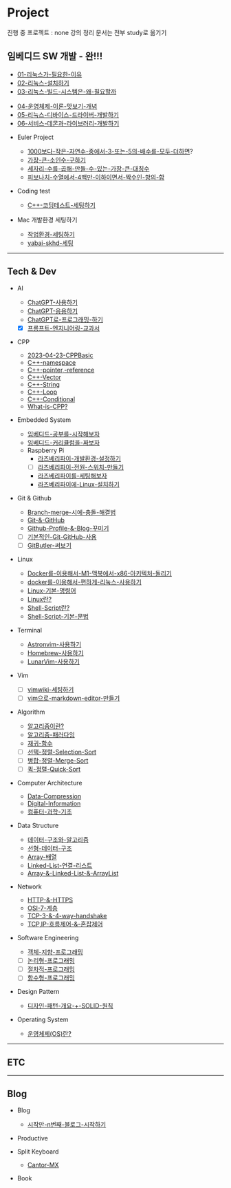 # Project

진행 중 프로젝트 : none
강의 정리 문서는 전부 study로 옮기기

## 임베디드 SW 개발 - 완!!!

- [01-리눅스가-필요한-이유](01-리눅스가-필요한-이유.md)
- [02-리눅스-설치하기](02-리눅스-설치하기)
- [03-리눅스-빌드-시스템은-왜-필요할까](03-리눅스-빌드-시스템은-왜-필요할까)
* [04-운영체제-이론-맛보기-개념](04-운영체제-이론-맛보기-개념)
* [05-리눅스-디바이스-드라이버-개발하기](05-리눅스-디바이스-드라이버-개발하기)
* [06-서비스-데몬과-라이브러리-개발하기](06-서비스-데몬과-라이브러리-개발하기)


- Euler Project
  - [1000보다-작은-자연수-중에서-3-또는-5의-배수를-모두-더하면](1000보다-작은-자연수-중에서-3-또는-5의-배수를-모두-더하면)?
  - [가장-큰-소인수-구하기](가장-큰-소인수-구하기)
  - [세자리-수를-곱해-만들-수-있는-가장-큰-대칭수](세자리-수를-곱해-만들-수-있는-가장-큰-대칭수)
  - [피보나치-수열에서-4백만-이하이면서-짝수인-항의-합](피보나치-수열에서-4백만-이하이면서-짝수인-항의-합)

- Coding test
  - [C++-코딩테스트-세팅하기](C++-코딩테스트-세팅하기)

- Mac 개발환경 세팅하기
  - [작업환경-세팅하기](작업환경-세팅하기)
  - [yabai-skhd-세팅](yabai-skhd-세팅)

---

## Tech & Dev

- AI
  - [ChatGPT-사용하기](ChatGPT-사용하기)
  - [ChatGPT-응용하기](ChatGPT-응용하기)
  - [ChatGPT로-프로그래밍-하기](ChatGPT로-프로그래밍-하기)
  - [x] [프롬프트-엔지니어링-교과서](프롬프트-엔지니어링-교과서)

- CPP
  - [2023-04-23-CPPBasic](2023-04-23-CPPBasic)
  - [C++-namespace](C++-namespace)
  - [C++-pointer,-reference](C++-pointer,-reference)
  - [C++-Vector](C++-VectorKeppDevBloKeppDevBlogg)
  - [C++-String](C++-String)
  - [C++-Loop](C++-Loop)
  - [C++-Conditional](C++-Conditional)
  - [What-is-CPP?](What-is-CPP?)

- Embedded System
  - [임베디드-공부를-시작해보자](임베디드-공부를-시작해보자)
  - [임베디드-커리큘럼을-짜보자](임베디드-커리큘럼을-짜보자)
  - Raspberry Pi
    - [라즈베리파이-개발환경-설정하기](라즈베리파이-개발환경-설정하기)
    - [ ] [라즈베리파이-전원-스위치-만들기](라즈베리파이-전원-스위치-만들기)
    - [라즈베리파이를-세팅해보자](라즈베리파이를-세팅해보자)
    - [라즈베리파이에-Linux-설치하기](라즈베리파이에-Linux-설치하기)

- Git & Github
  - [Branch-merge-시에-충돌-해결법](Branch-merge-시에-충돌-해결법)
  - [Git-&-GitHub](Git-&-GitHub)
  - [Github-Profile-&-Blog-꾸미기](Github-Profile-&-Blog-꾸미기)
  - [ ] [기본적인-Git-GitHub-사용](기본적인-Git-GitHub-사용)
  - [ ] [GitButler-써보기](GitButler-써보기)

- Linux
  - [Docker를-이용해서-M1-맥북에서-x86-아키텍처-돌리기](Docker를-이용해서-M1-맥북에서-x86-아키텍처-돌리기)
  - [docker를-이용해서-편하게-리눅스-사용하기](docker를-이용해서-편하게-리눅스-사용하기)
  - [Linux-기본-명령어](Linux-기본-명령어)
  - [Linux란?](Linux란?)
  - [Shell-Script란?](Shell-Script란?)
  - [Shell-Script-기본-문법](Shell-Script-기본-문법)

- Terminal
  - [Astronvim-사용하기](Astronvim-사용하기)
  - [Homebrew-사용하기](Homebrew-사용하기)
  - [LunarVim-사용하기](LunarVim-사용하기)
 
- Vim
  - [ ] [vimwiki-세팅하기](vimwiki-세팅하기)
  - [ ] [vim으로-markdown-editor-만들기](vim으로-markdown-editor-만들기)

- Algorithm
  - [알고리즘이란?](알고리즘이란?)
  - [알고리즘-패러다임](알고리즘-패러다임)
  - [재귀-함수](재귀-함수)
  - [ ] [선택-정렬-Selection-Sort](선택-정렬-Selection-Sort>)
  - [ ] [병합-정렬-Merge-Sort](병합-정렬-Merge-Sort)
  - [ ] [퀵-정렬-Quick-Sort](퀵-정렬-Quick-Sort)

- Computer Architecture
  - [Data-Compression](Data-Compression)
  - [Digital-Information](Digital-Information)
  - [컴퓨터-과학-기초](컴퓨터-과학-기초)

- Data Structure
  - [데이터-구조와-알고리즘](데이터-구조와-알고리즘)
  - [선형-데이터-구조](선형-데이터-구조)
  - [Array-배열](Array-배열)
  - [Linked-List-연결-리스트](Linked-List-연결-리스트)
  - [Array-&-Linked-List-&-ArrayList](Array-&-Linked-List-&-ArrayList)

- Network
  - [HTTP-&-HTTPS](HTTP-&-HTTPS)
  - [OSI-7-계층](OSI-7-계층)
  - [TCP-3-&-4-way-handshake](TCP-3-&-4-way-handshake)
  - [TCP,IP-흐름제어-&-혼잡제어](TCP,IP-흐름제어-&-혼잡제어)
 
- Software Engineering
  - [객체-지향-프로그래밍](객체-지향-프로그래밍)
  - [ ] [논리형-프로그래밍](논리형-프로그래밍)
  - [ ] [절차적-프로그래밍](절차적-프로그래밍)
  - [ ] [함수형-프로그래밍](함수형-프로그래밍)

- Design Pattern
  - [디자인-패턴-개요-+-SOLID-원칙](디자인-패턴-개요-+-SOLID-원칙)

- Operating System
  - [운영체제(OS)란?](<운영체제(OS)란?>)

---

## ETC


---

## Blog 

- Blog
  - [시작만-n번째-블로그-시작하기](시작만-n번째-블로그-시작하기)

- Productive

- Split Keyboard
  - [Cantor-MX](Cantor-MX)

- Book
